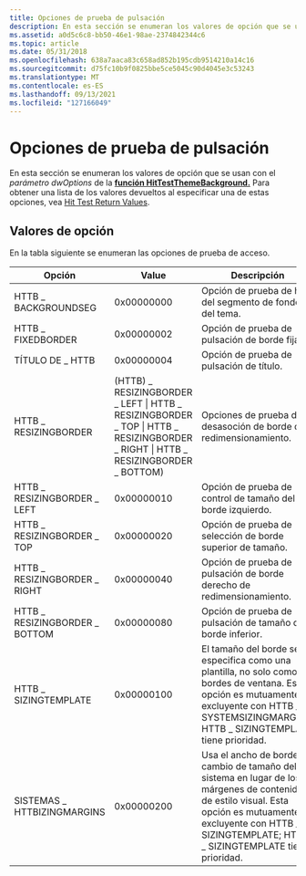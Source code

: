 ```yaml
---
title: Opciones de prueba de pulsación
description: En esta sección se enumeran los valores de opción que se usan con el parámetro dwOptions de la función HitTestThemeBackground. Para obtener una lista de los valores devueltos al especificar una de estas opciones, vea Valores devueltos de pruebas de acceso.
ms.assetid: a0d5c6c8-bb50-46e1-98ae-2374842344c6
ms.topic: article
ms.date: 05/31/2018
ms.openlocfilehash: 638a7aaca83c658ad852b195cdb9514210a14c16
ms.sourcegitcommit: d75fc10b9f0825bbe5ce5045c90d4045e3c53243
ms.translationtype: MT
ms.contentlocale: es-ES
ms.lasthandoff: 09/13/2021
ms.locfileid: "127166049"
---
```

# <a name="hit-test-options"></a>Opciones de prueba de pulsación

En esta sección se enumeran los valores de opción que se usan con el *parámetro dwOptions* de la [**función HitTestThemeBackground.**](/windows/desktop/api/Uxtheme/nf-uxtheme-hittestthemebackground) Para obtener una lista de los valores devueltos al especificar una de estas opciones, vea [Hit Test Return Values](theme-hit-test-retval.md).

## <a name="option-values"></a>Valores de opción

En la tabla siguiente se enumeran las opciones de prueba de acceso.



| Opción                       | Value                                                                                                                    | Descripción                                                                                                                                                                         |
|------------------------------|--------------------------------------------------------------------------------------------------------------------------|-------------------------------------------------------------------------------------------------------------------------------------------------------------------------------------|
| HTTB \_ BACKGROUNDSEG          | 0x00000000                                                                                                               | Opción de prueba de hit del segmento de fondo del tema.                                                                                                                                           |
| HTTB \_ FIXEDBORDER            | 0x00000002                                                                                                               | Opción de prueba de pulsación de borde fija.                                                                                                                                                       |
| TÍTULO DE \_ HTTB                | 0x00000004                                                                                                               | Opción de prueba de pulsación de título.                                                                                                                                                            |
| HTTB \_ RESIZINGBORDER         | (HTTB) \_ RESIZINGBORDER \_ LEFT \| HTTB \_ RESIZINGBORDER \_ TOP \| HTTB \_ RESIZINGBORDER \_ RIGHT \| HTTB \_ RESIZINGBORDER \_ BOTTOM) | Opciones de prueba de desasoción de borde de redimensionamiento.                                                                                                                                                   |
| HTTB \_ RESIZINGBORDER \_ LEFT   | 0x00000010                                                                                                               | Opción de prueba de control de tamaño del borde izquierdo.                                                                                                                                               |
| HTTB \_ RESIZINGBORDER \_ TOP    | 0x00000020                                                                                                               | Opción de prueba de selección de borde superior de tamaño.                                                                                                                                                |
| HTTB \_ RESIZINGBORDER \_ RIGHT  | 0x00000040                                                                                                               | Opción de prueba de pulsación de borde derecho de redimensionamiento.                                                                                                                                              |
| HTTB \_ RESIZINGBORDER \_ BOTTOM | 0x00000080                                                                                                               | Opción de prueba de pulsación de tamaño del borde inferior.                                                                                                                                             |
| HTTB \_ SIZINGTEMPLATE         | 0x00000100                                                                                                               | El tamaño del borde se especifica como una plantilla, no solo como bordes de ventana. Esta opción es mutuamente excluyente con HTTB \_ SYSTEMSIZINGMARGINS; HTTB \_ SIZINGTEMPLATE tiene prioridad.         |
| SISTEMAS \_ HTTBIZINGMARGINS    | 0x00000200                                                                                                               | Usa el ancho de borde de cambio de tamaño del sistema en lugar de los márgenes de contenido de estilo visual. Esta opción es mutuamente excluyente con HTTB \_ SIZINGTEMPLATE; HTTB \_ SIZINGTEMPLATE tiene prioridad. |



 

 

 




